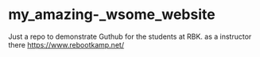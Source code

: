 # my_amazing-_wsome_website

Just a repo to demonstrate Guthub for the students at RBK. as a instructor there 
https://www.rebootkamp.net/
